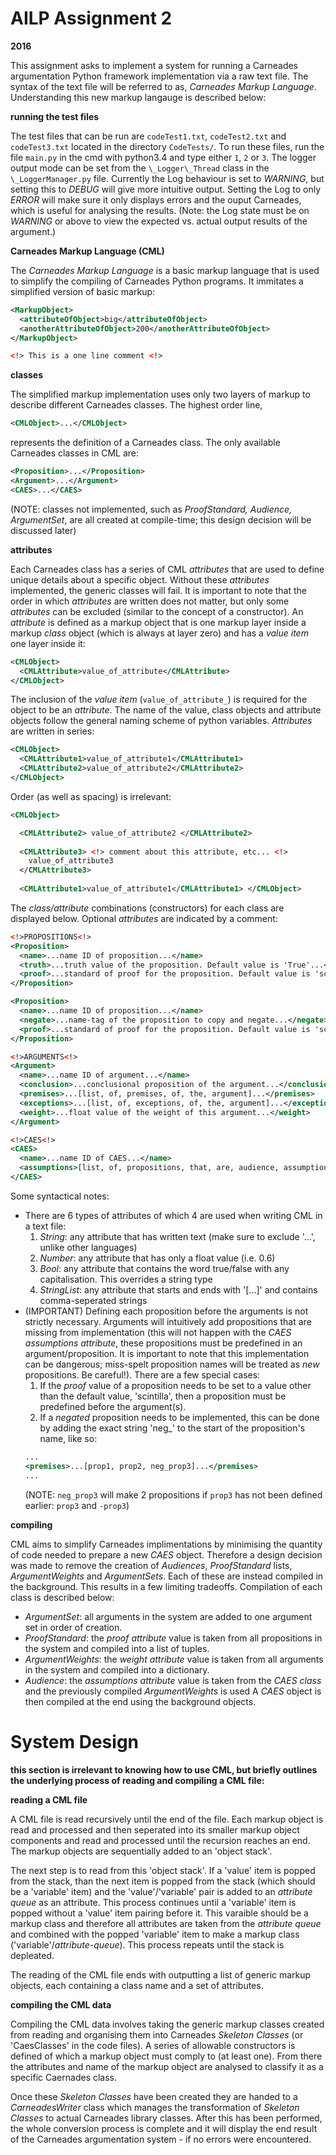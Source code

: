 # AILP Assignment 2
**2016**

This assignment asks to implement a system for running a Carneades argumentation Python framework implementation via a raw text file. The syntax of the text file will be referred to as, _Carneades Markup Language_. Understanding this new markup langauge is described below:

**running the test files**

The test files that can be run are `codeTest1.txt`, `codeTest2.txt` and `codeTest3.txt` located in the directory `CodeTests/`. To run these files, run the file `main.py` in the cmd with python3.4 and type either `1`, `2` or `3`. The logger output mode can be set from the `\_Logger\_Thread` class in the `\_LoggerManager.py` file. Currently the Log behaviour is set to _WARNING_, but setting this to _DEBUG_ will give more intuitive output. Setting the Log to only _ERROR_ will make sure it only displays errors and the ouput Carneades, which is useful for analysing the results. (Note: the Log state must be on _WARNING_ or above to view the expected vs. actual output results of the argument.)

**Carneades Markup Language (CML)**

The _Carneades Markup Language_ is a basic markup language that is used to simplify the compiling of Carneades Python programs. It immitates a simplified version of basic markup:

```xml
<MarkupObject>
  <attributeOfObject>big</attributeOfObject>
  <anotherAttributeOfObject>200</anotherAttributeOfObject>
</MarkupObject>

<!> This is a one line comment <!>
```

**classes**

The simplified markup implementation uses only two layers of markup to describe different Carneades classes. The highest order line, 

```xml
<CMLObject>...</CMLObject>
```

represents the definition of a Carneades class. The only available Carneades classes in CML are:

```xml
<Proposition>...</Proposition>
<Argument>...</Argument>
<CAES>...</CAES>
```

(NOTE: classes not implemented, such as _ProofStandard, Audience, ArgumentSet_, are all created at compile-time; this design decision will be discussed later)

**attributes**

Each Carneades class has a series of CML _attributes_ that are used to define unique details about a specific object. Without these _attributes_ implemented, the generic classes will fail. It is important to note that the order in which _attributes_ are written does not matter, but only some _attributes_ can be excluded (similar to the concept of a constructor). An _attribute_ is defined as a markup object that is one markup layer inside a markup _class_ object (which is always at layer zero) and has a _value item_ one layer inside it:

```xml
<CMLObject>
  <CMLAttribute>value_of_attribute</CMLAttribute>
</CMLObject>
```

The inclusion of the _value item_ (```value_of_attribute_```) is required for the object to be an _attribute_. The name of the value, class objects and attribute objects follow the general naming scheme of python variables. _Attributes_ are written in series:

```xml
<CMLObject>
  <CMLAttribute1>value_of_attribute1</CMLAttribute1>
  <CMLAttribute2>value_of_attribute2</CMLAttribute2>
</CMLObject>
```
Order (as well as spacing) is irrelevant:

```xml
<CMLObject>

  <CMLAttribute2> value_of_attribute2 </CMLAttribute2>
  
  <CMLAttribute3> <!> comment about this attribute, etc... <!>
    value_of_attribute3 
  </CMLAttribute3>
  
  <CMLAttribute1>value_of_attribute1</CMLAttribute1> </CMLObject>
```
The _class/attribute_ combinations (constructors) for each class are displayed below. Optional _attributes_ are indicated by a comment: 

```xml
<!>PROPOSITIONS<!>
<Proposition>
  <name>...name ID of proposition...</name>
  <truth>...truth value of the proposition. Default value is 'True'...</truth> <!>optional<!>
  <proof>...standard of proof for the proposition. Default value is 'scintilla'...</proof> <!>optional<!>
</Proposition>

<Proposition>
  <name>...name ID of proposition...</name>
  <negate>...name-tag of the proposition to copy and negate...</negate>
  <proof>...standard of proof for the proposition. Default value is 'scintilla'...</proof> <!>optional<!>
</Proposition>

<!>ARGUMENTS<!>
<Argument>
  <name>...name ID of argument...</name>
  <conclusion>...conclusional proposition of the argument...</conclusion>
  <premises>...[list, of, premises, of, the, argument]...</premises>
  <exceptions>...[list, of, exceptions, of, the, argument]...</exceptions> <!>optional<!>
  <weight>...float value of the weight of this argument...</weight>
</Argument>

<!>CAES<!>
<CAES>
  <name>...name ID of CAES...</name>
  <assumptions>[list, of, propositions, that, are, audience, assumptions]</assumptions>
</CAES>
```
Some syntactical notes:
* There are 6 types of attributes of which 4 are used when writing CML in a text file:
  1. _String_: any attribute that has written text (make sure to exclude '...', unlike other languages)
  2. _Number_: any attribute that has only a float value (i.e. 0.6)
  3. _Bool_: any attribute that contains the word true/false with any capitalisation. This overrides a string type
  4. _StringList_: any attribute that starts and ends with '[...]' and contains comma-seperated strings
* (IMPORTANT) Defining each proposition before the arguments is not strictly necessary. Arguments will intuitively add propositions that are missing from implementation (this will not happen with the _CAES assumptions attribute_, these propositions must be predefined in an argument/proposition. It is important to note that this implementation can be dangerous; miss-spelt proposition names will be treated as _new_ propositions. Be careful!). There are a few special cases:
  1. If the _proof_ value of a proposition needs to be set to a value other than the default value, 'scintilla', then a proposition must be predefined before the argument(s).
  2. If a _negated_ proposition needs to be implemented, this can be done by adding the exact string 'neg\_' to the start of the proposition's name, like so: 
  ```xml
  ...
  <premises>...[prop1, prop2, neg_prop3]...</premises>
  ...
  ```
  (NOTE: ```neg_prop3``` will make 2 propositions if ```prop3``` has not been defined earlier: ```prop3``` and ```-prop3```)

**compiling**

CML aims to simplify Carneades implimentations by minimising the quantity of code needed to prepare a new _CAES_ object. Therefore a design decision was made to remove the creation of _Audiences_, _ProofStandard_ lists, _ArgumentWeights_ and _ArgumentSets_. Each of these are instead compiled in the background. This results in a few limiting tradeoffs. Compilation of each class is described below:
* _ArgumentSet_: all arguments in the system are added to one argument set in order of creation.
* _ProofStandard_: the _proof attribute_ value is taken from all propositions in the system and compiled into a list of tuples.
* _ArgumentWeights_: the _weight attribute_ value is taken from all arguments in the system and compiled into a dictionary.
* _Audience_: the _assumptions attribute_ value is taken from the _CAES class_ and the previously compiled _ArgumentWeights_ is used
A _CAES_ object is then compiled at the end using the background objects.

# System Design

**this section is irrelevant to knowing how to use CML, but briefly outlines the underlying process of reading and compiling a CML file:**

**reading a CML file**

A CML file is read recursively until the end of the file. Each markup object is read and processed and then seperated into its smaller markup object components and read and processed until the recursion reaches an end. The markup objects are sequentially added to an 'object stack'.

The next step is to read from this 'object stack'. If a 'value' item is popped from the stack, than the next item is popped from the stack (which should be a 'variable' item) and the 'value'/'variable' pair is added to an _attribute queue_ as an attribute. This process continues until a 'variable' item is popped without a 'value' item pairing before it. This varaible should be a markup class and therefore all attributes are taken from the _attribute queue_ and combined with the popped 'variable' item to make a markup class ('variable'/_attribute-queue_). This process repeats until the stack is depleated.

The reading of the CML file ends with outputting a list of generic markup objects, each containing a class name and a set of attributes.

**compiling the CML data**

Compiling the CML data involves taking the generic markup classes created from reading and organising them into Carneades _Skeleton Classes_ (or 'CaesClasses' in the code files). A series of allowable constructors is defined of which a markup object must comply to (at least one). From there the attributes and name of the markup object are analysed to classify it as a specific Caernades class.

Once these _Skeleton Classes_ have been created they are handed to a _CarneadesWriter_ class which manages the transformation of _Skeleton Classes_ to actual Carneades library classes. After this has been performed, the whole conversion process is complete and it will display the end result of the Carneades argumentation system - if no errors were encountered.
